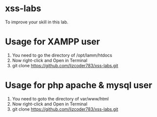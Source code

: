 # xss-labs
To improve your skill in this lab.


# Usage for XAMPP user
1. You need to go the directory of /opt/lamm/htdocs
2. Now right-click and Open in Terminal
3. git clone https://github.com/lizcoder783/xss-labs.git

# Usage for php apache & mysql user
1. You need to goto the directory of var/www/html
2. Now right-click and Open in Terminal
3. git clone https://github.com/lizcoder783/xss-labs.git
